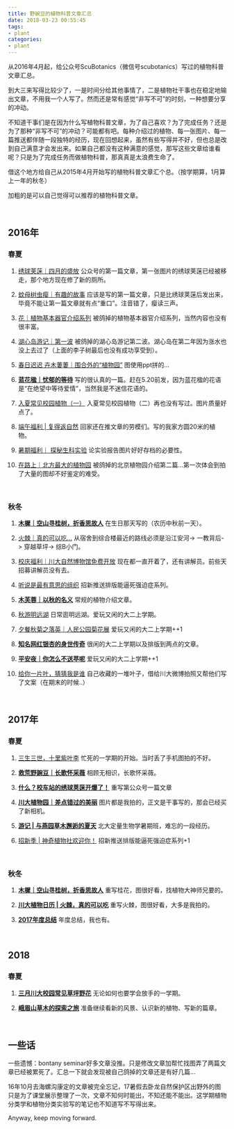 ```yaml
---
title: 野豌豆的植物科普文章汇总
date: 2018-03-23 00:55:45
tags:
- plant
categories:
- plant
---
```

从2016年4月起，给公众号ScuBotanics（微信号scubotanics）写过的植物科普文章汇总。
<!-- more -->

到大三来写得比较少了，一是时间分给其他事情了，二是植物社干事也在稳定地输出文章，不用我一个人写了。然而还是常有感觉“非写不可”的时刻，一种想要分享的冲动。

不知道干事们是在因为什么写植物科普文章，为了自己喜欢？为了完成任务？还是为了那种“非写不可”的冲动？可能都有吧。每种介绍过的植物、每一张图片、每一篇推送都伴随一段独特的经历，现在回想起来，虽然有些写得并不好，但也总是改到自己满意才会发出来。如果自己都没有这种满意的感觉，那写这些文章给谁看呢？只是为了完成任务而做植物科普，那真真是太浪费生命了。

借这个地方给自己从2015年4月开始写的植物科普文章汇个总。（按学期算，1月算上一年的秋冬）

加粗的是可以自己觉得可以推荐的植物科普文章。

<br>

## 2016年


### 春夏
1. [绣球荚蒾｜四月的盛放](https://mp.weixin.qq.com/s/FF4JkIktJkM2sRLbc3rkKg)
公众号的第一篇文章，第一张图片的绣球荚蒾已经被移走，那个地方现在修了新的厕所。

1. [蚊母树虫瘿｜有趣的故事](http://mp.weixin.qq.com/s/r9AUcbRiqwvVmRlpOJrR4w)
应该是写的第一篇文章，只是比绣球荚蒾后发出来，毕竟不能让第一篇文章就有点“重口”。注音错了，瘿读三声。

1. [花｜植物基本器官介绍系列](https://mp.weixin.qq.com/s/9KN4yfj5aJWg3U6guVRKsw)
被鸽掉的植物基本器官介绍系列，当然内容也没有很丰富。

1. [湖心岛游记｜第一波](https://mp.weixin.qq.com/s/b-aHAxNj672dWv0suAZ12Q)
被鸽掉的湖心岛游记第二波。湖心岛在第二年因为涨水也没上去过了（上面的李子树最后也没有成功享受到）。

1. [春日迟迟 卉木萋萋｜围合外的“植物园”](https://mp.weixin.qq.com/s/7qE_GF_DXFXVUDUUUNkf1g)
图使用ppt拼的...

1. __[蓝花楹｜忧郁的等待](https://mp.weixin.qq.com/s/u_xrVxaQsBeIhtJZbsBF7g)__
写的很认真的一篇。赶在5.20前发，因为蓝花楹的花语是“在绝望中等待爱情”，当然我是不迷信花语的。

1. [入夏常见校园植物（一）](http://mp.weixin.qq.com/s/Q6dDJuRbb3jJHnVvp8AVwg)
入夏常见校园植物（二）再也没有写过。图片质量好点了。

1. [端午福利 | 复得返自然](https://mp.weixin.qq.com/s/6zjwkt9lss4rEthp9COgLA)
回家还在推文章的劳模们。写的我家方圆20米的植物。

1. [暑期福利｜ 探秘生科实验](https://mp.weixin.qq.com/s/vz7dmE4hqDTsKps9uu1Hog)
论实验报告图片好好存档的必要性。

1. [在路上｜北方最大的植物园](http://mp.weixin.qq.com/s/eApOI41vn4vVbpzjaWTzLw)
被鸽掉的北京植物园介绍第二篇...第一次体会到拍了大量的图却不好鉴定的难受。

<br>

### 秋冬
1. __[木樨｜空山寻桂树，折香思故人](https://mp.weixin.qq.com/s/GXlqe3OwXtX4fqFcpITqvg)__
在生日那天写的（农历中秋前一天）。

1. [火棘｜真的可以吃...](https://mp.weixin.qq.com/s/GfVYPNOCVTKWsKLxlWgH_Q)
从宿舍到综合楼最近的路线必须是沿江安河-> 一教背后-> 穿越草坪-> 综B小门。

1. [校庆福利｜川大自然博物馆免费开放](http://mp.weixin.qq.com/s/6TRGluYj_SJr-Ut3MDW-xQ)
现在都一直开着了，还有讲解员。前些天招募讲解员没有去。

1. [听说是最有意思的组织](http://mp.weixin.qq.com/s/RdY_cYd-bmB2EUcTj1WfGw)
招新推送排版能逼死强迫症系列。

1. __[木芙蓉｜以秋的名义](http://mp.weixin.qq.com/s/uxRUVcw1L8HWhJJrDA9Fzw)__
常规的植物介绍文章。

1. [秋游明远湖](https://mp.weixin.qq.com/s/JPewA0iF59WFGLFw90KQAg)
日常逛明远湖。爱玩又闲的大二上学期。

1. [夕餐秋菊之落英｜人民公园菊花展](http://mp.weixin.qq.com/s/aL7VCDCxkCZoEvIKmRQyTA)
爱玩又闲的大二上学期++1

1. __[知名网红银杏的身世传奇](http://mp.weixin.qq.com/s/tK62SvSpZeZeqBaayMHRHg)__
很闲的大二上学期以及排版到两点的文章。

1. __[平安夜｜你怎么不送苹呢](http://mp.weixin.qq.com/s/tC5QGjXzaFe3oyWft-6D2A)__
爱玩又闲的大二上学期++1

1. [给你一片叶，猜猜我是谁](https://mp.weixin.qq.com/s/KsvWC-H4yJ3p5gXidKXzjg)
自己收藏的一堆叶子，借给川大微博拍照又帮他们写了文案（在期末的时候..）

<br>

## 2017年


### 春夏
1. [三生三世，十里紫叶李](http://mp.weixin.qq.com/s/bZnWFaIAbmpq4JkvQyDSfQ)
忙死的一学期的开始。当时丢了手机图拍的不好。

1. __[救荒野豌豆｜长歌怀采薇](https://mp.weixin.qq.com/s/cvmiZ5j-TGmwUOKRv7DlQA)__
相顾无相识，长歌怀采薇。

1. __[什么？校车站的绣球荚蒾开爆了！](http://mp.weixin.qq.com/s/5u7HRPvDocBxzJqO98ABkA)__
重写第公众号一篇文章

1. __[川大植物园｜差点错过的美丽](http://mp.weixin.qq.com/s/RMg0L0fzVuizsTwkMq_hRw)__
图片都是我拍的，正文是干事写的，那会已经买了新相机。

1. __[游记 | 与燕园草木邂逅的夏天](https://mp.weixin.qq.com/s/r9y-_BRwBEcsxHz1CHOuMg)__
北大定量生物学暑期班，难忘的一段经历。

1. [招新季 | 神奇植物社欢迎你！](https://mp.weixin.qq.com/s/o5geISFPZkg-aJC6wfdzLQ)
招新推送排版能逼死强迫症系列+1

<br>

### 秋冬

1. __[木樨｜空山寻桂树，折香思故人](https://mp.weixin.qq.com/s/PCnRV87bxyglMyTl0TyFMw)__
重写桂花，图很好看，找植物大神师兄要的。

1. __[川大植物日历 | 火棘，真的可以吃](https://mp.weixin.qq.com/s/6n-3Sl7gBV6eDVROqlBK-w)__
重写火棘，图很好看，大多是我拍的。

1. __[2017年度总结](https://mp.weixin.qq.com/s/chRb4rAC9sB2weG_KvEfvA)__
年度总结，我也有。

<br>

## 2018


### 春夏

1. __[三月川大校园常见草坪野花](https://mp.weixin.qq.com/s/lm5i0egcNj8BfILjdvKNKA)__
无论如何也要学会放手的一学期。

1. __[峨眉山草木的探索之旅](https://mp.weixin.qq.com/s/WFZRwG8XYvUQzzM-Xugu3A)__
准备继续看新的风景、认识新的植物、写新的篇章。

<br>


## 一些话
一些遗憾：bontany seminar好多文章没推。只是修改文章加帮忙找图弄了两篇文章已经被累死了。汇总一下就会发现被自己鸽掉的文章还是有好几篇...

16年10月去海螺沟康定的文章被完全忘记，17暑假去卧龙自然保护区出野外的图只是为了课堂展示整理了一次，文章不知何时能出，不知还能不能出。这学期植物分类学和植物分类实验写的笔记也不知道写不写得出来。

Anyway, keep moving forward.


















